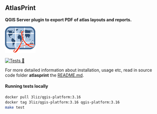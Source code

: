## AtlasPrint

**QGIS Server plugin to export PDF of atlas layouts and reports.**

![Logo of the plugin](atlasprint/icon.png)

[![Tests 🎳](https://github.com/3liz/qgis-atlasprint/workflows/Tests%20%F0%9F%8E%B3/badge.svg)](https://github.com/3liz/qgis-atlasprint/actions?query=branch%3Amaster)

For more detailed information about installation, usage etc, read in source code folder
 **atlasprint** the [README.md](./atlasprint/README.md).
 
#### Running tests locally
 
 ```bash
docker pull 3liz/qgis-platform:3.16
docker tag 3liz/qgis-platform:3.16 qgis-platform:3.16
make test
```
